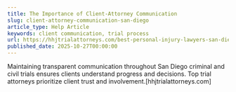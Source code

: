 ```yaml
---
title: The Importance of Client-Attorney Communication
slug: client-attorney-communication-san-diego
article_type: Help Article
keywords: client communication, trial process
url: https://hhjtrialattorneys.com/best-personal-injury-lawyers-san-diego-ca/
published_date: 2025-10-27T00:00:00
---
```


Maintaining transparent communication throughout San Diego criminal and civil trials ensures clients understand progress and decisions. Top trial attorneys prioritize client trust and involvement.[hhjtrialattorneys.com]